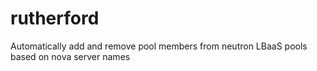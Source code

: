 rutherford
==========

Automatically add and remove pool members from neutron LBaaS pools based on nova server names
